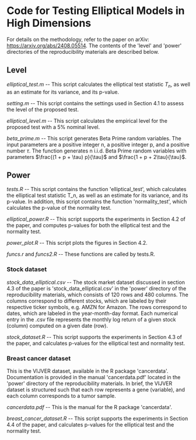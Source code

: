 # Code for Testing Elliptical Models in High Dimensions

For details on the methodology, refer to the paper on arXiv: https://arxiv.org/abs/2408.05514.
The contents of the 'level' and 'power' directories of the reproducibility materials are described below. 

## Level 


*elliptical_test.m* -- This script calculates the elliptical test statistic $T_n$, as well as an estimate for its variance, and its p-value.

*setting.m* -- This script contains the settings used in Section 4.1 to assess the level of the proposed test.

*elliptical_level.m* -- This script calculates the empirical level for the proposed test with a 5% nominal level.

*beta_prime.m* -- This script generates Beta Prime random variables. The input parameters are a positive integer n, a positive integer p, and a positive number $\tau$. The function generates n i.i.d. Beta Prime random variables with parameters $\frac{(1 + p + \tau)  p}{\tau}$ and $\frac{1 + p + 2\tau}{\tau}$.




## Power


*tests.R* -- This script contains the function 'elliptical_test', which calculates the elliptical test statistic T_n, as well as an estimate for its variance, and its p-value. In addition, this script contains the function 'normality_test', which calculates the p-value of the normality test.

*elliptical_power.R* -- This script supports the experiments in Section 4.2 of the paper, and computes p-values for both the elliptical test and the normality test.

*power_plot.R* -- This script plots the figures in Section 4.2.

*funcs.r* and *funcs2.R* -- These functions are called by tests.R.

### Stock dataset

*stock_data_elliptical.csv* -- The stock market dataset discussed in section 4.3 of the paper is 'stock_data_elliptical.csv' in the 'power' directory of the reproducibility materials, which consists of 120 rows and 480 columns. The columns correspond to different stocks, which are labeled by their respective ticker symbols, e.g. AMZN for Amazon. The rows correspond to dates, which are labeled in the year-month-day format. Each numerical entry in the .csv file represents the monthly log return of a given stock (column) computed on a given date (row).


*stock_dataset.R* -- This script supports the experiments in Section 4.3 of the paper, and calculates p-values for the elliptical test and normality test. 


### Breast cancer dataset
This is the VIJVER dataset, available in the R package 'cancerdata'. Documentation is provided in the manual 'cancerdata.pdf' located in the 'power' directory of the reproducibility materials. In brief, the VIJVER dataset is structured such that each row represents a gene (variable), and each column corresponds to a tumor sample.

*cancerdata.pdf* -- This is the manual for the R package 'cancerdata'.

*breast_cancer_dataset.R* -- This script supports the experiments in Section 4.4 of the paper, and calculates p-values for the elliptical test and the normality test.
